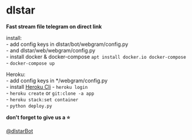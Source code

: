 # dlstar

**Fast stream file telegram on direct link**   

install:  
    - add config keys in dlstar/bot/webgram/config.py  
    - and dlstar/web/webgram/config.py  
    - install docker & docker-compose  `apt install docker.io docker-compose`  
    - `docker-compose up`  

Heroku:  
    - add config keys in */webgram/config.py  
    - install [Heroku Cli](https://devcenter.heroku.com/articles/getting-started-with-python#set-up)
    - `heroku login`  
    - `heroku create` or `git:clone -a app`  
    - `heroku stack:set container`  
    - `python deploy.py`  

**don't forget to give us a ⭐**

[@dlstarBot](https://t.me/dlstarbot)
